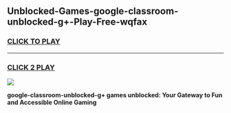 
## Unblocked-Games-google-classroom-unblocked-g+-Play-Free-wqfax
<h3>
<a href="https://premium76.site?title=google-classroom-unblocked-g+&ref=18A1">CLICK TO PLAY</a></h3>
<hr>

<h3>
<a href="https://premium76.site?title=google-classroom-unblocked-g+&ref=18A1">CLICK 2 PLAY</a>
  
</h3>

<a href="https://premium76.site?title=google-classroom-unblocked-g+&ref=18A1"><img src="https://clearcache.store/games.png"></a>


**google-classroom-unblocked-g+ games unblocked: Your Gateway to Fun and Accessible Online Gaming**
